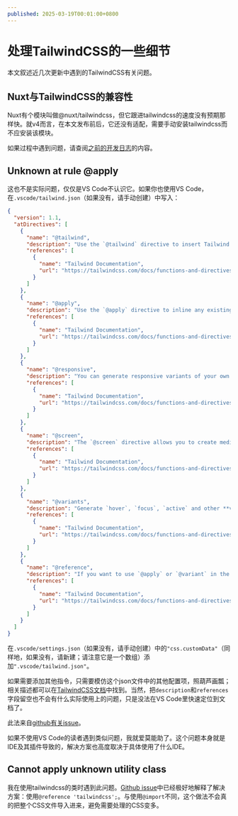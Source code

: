 ```yaml
---
published: 2025-03-19T00:01:00+0800
---
```


# 处理TailwindCSS的一些细节

本文叙述近几次更新中遇到的TailwindCSS有关问题。

## Nuxt与TailwindCSS的兼容性

Nuxt有个模块叫做@nuxt/tailwindcss，但它跟进tailwindcss的速度没有预期那样快。就v4而言，在本文发布前后，它还没有适配，需要手动安装tailwindcss而不应安装该模块。

<!-- NuxtLink似乎没法在这里通过MDC引用……算了，这本来就只是个优化，不用NuxtLink也无伤大雅。 -->

如果过程中遇到问题，请查阅[之前的开发日志](/posts/前端/本站开发日志/从零到第一篇开发日志)的内容。

## Unknown at rule @apply

这也不是实际问题，仅仅是VS Code不认识它。如果你也使用VS Code，在`.vscode/tailwind.json`（如果没有，请手动创建）中写入：

````json
{
  "version": 1.1,
  "atDirectives": [
    {
      "name": "@tailwind",
      "description": "Use the `@tailwind` directive to insert Tailwind's `base`, `components`, `utilities` and `screens` styles into your CSS.",
      "references": [
        {
          "name": "Tailwind Documentation",
          "url": "https://tailwindcss.com/docs/functions-and-directives#tailwind"
        }
      ]
    },
    {
      "name": "@apply",
      "description": "Use the `@apply` directive to inline any existing utility classes into your own custom CSS. This is useful when you find a common utility pattern in your HTML that you’d like to extract to a new component.",
      "references": [
        {
          "name": "Tailwind Documentation",
          "url": "https://tailwindcss.com/docs/functions-and-directives#apply"
        }
      ]
    },
    {
      "name": "@responsive",
      "description": "You can generate responsive variants of your own classes by wrapping their definitions in the `@responsive` directive:\n```css\n@responsive {\n  .alert {\n    background-color: #E53E3E;\n  }\n}\n```\n",
      "references": [
        {
          "name": "Tailwind Documentation",
          "url": "https://tailwindcss.com/docs/functions-and-directives#responsive"
        }
      ]
    },
    {
      "name": "@screen",
      "description": "The `@screen` directive allows you to create media queries that reference your breakpoints by **name** instead of duplicating their values in your own CSS:\n```css\n@screen sm {\n  /* ... */\n}\n```\n…gets transformed into this:\n```css\n@media (min-width: 640px) {\n  /* ... */\n}\n```\n",
      "references": [
        {
          "name": "Tailwind Documentation",
          "url": "https://tailwindcss.com/docs/functions-and-directives#screen"
        }
      ]
    },
    {
      "name": "@variants",
      "description": "Generate `hover`, `focus`, `active` and other **variants** of your own utilities by wrapping their definitions in the `@variants` directive:\n```css\n@variants hover, focus {\n   .btn-brand {\n    background-color: #3182CE;\n  }\n}\n```\n",
      "references": [
        {
          "name": "Tailwind Documentation",
          "url": "https://tailwindcss.com/docs/functions-and-directives#variants"
        }
      ]
    },
    {
      "name": "@reference",
      "description": "If you want to use `@apply` or `@variant` in the `<style>` block of a Vue or Svelte component, or within CSS modules, you will need to import your theme variables, custom utilities, and custom variants to make those values available in that context. \nTo do this without duplicating any CSS in your output, use the `@reference` directive to import your main stylesheet for reference without actually including the styles.",
      "references": [
        {
          "name": "Tailwind Documentation",
          "url": "https://tailwindcss.com/docs/functions-and-directives#reference-directive"
        }
      ]
    }
  ]
}
````

在`.vscode/settings.json`（如果没有，请手动创建）中的`"css.customData"`（同样地，如果没有，请新建；请注意它是一个数组）添加`".vscode/tailwind.json"`。

如果需要添加其他指令，只需要模仿这个json文件中的其他配置项，照葫芦画瓢；相关描述都可以在[TailwindCSS文档](https://tailwindcss.com/docs/functions-and-directives)中找到。当然，把`description`和`references`字段留空也不会有什么实际使用上的问题，只是没法在VS Code里快速定位到文档了。

此法来自[github有关issue](https://github.com/tailwindlabs/tailwindcss/discussions/5258)。

如果不使用VS Code的读者遇到类似问题，我就爱莫能助了。这个问题本身就是IDE及其插件导致的，解决方案也高度取决于具体使用了什么IDE。

## Cannot apply unknown utility class

我在使用tailwindcss的类时遇到此问题。[Github issue](https://github.com/tailwindlabs/tailwindcss/issues/15778)中已经极好地解释了解决方案：使用`@reference 'tailwindcss';`。与使用`@import`不同，这个做法不会真的把整个CSS文件导入进来，避免需要处理的CSS变多。
